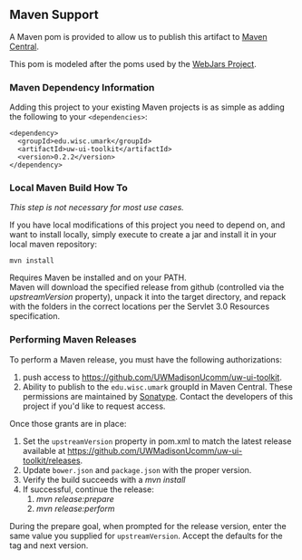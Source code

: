 ## Maven Support

A Maven pom is provided to allow us to publish this artifact to [Maven Central](http://search.maven.org).
  
This pom is modeled after the poms used by the [WebJars Project](http://www.webjars.org/). 

### Maven Dependency Information

Adding this project to your existing Maven projects is as simple as adding the following to your `<dependencies>`:

    <dependency>
      <groupId>edu.wisc.umark</groupId>
      <artifactId>uw-ui-toolkit</artifactId>
      <version>0.2.2</version>
    </dependency>

### Local Maven Build How To

*This step is not necessary for most use cases.*

If you have local modifications of this project you need to depend on, and want to install locally, simply execute to create a jar and install
it in your local maven repository:

    mvn install

Requires Maven be installed and on your PATH.    
Maven will download the specified release from github (controlled via the *upstreamVersion* property), unpack it into
the target directory, and repack with the folders in the correct locations per the Servlet 3.0 Resources specification.

### Performing Maven Releases

To perform a Maven release, you must have the following authorizations:

1. push access to https://github.com/UWMadisonUcomm/uw-ui-toolkit.
2. Ability to publish to the `edu.wisc.umark` groupId in Maven Central. These permissions are maintained by [Sonatype](http://central.sonatype.org/pages/ossrh-guide.html). Contact the developers of this project if you'd like to request access.

Once those grants are in place:

1. Set the `upstreamVersion` property in pom.xml to match the latest release available at https://github.com/UWMadisonUcomm/uw-ui-toolkit/releases.
2. Update `bower.json` and `package.json` with the proper version.
3. Verify the build succeeds with a *mvn install*
4. If successful, continue the release:
    1. *mvn release:prepare*
    2. *mvn release:perform*
    
During the prepare goal, when prompted for the release version, enter the same value you supplied for `upstreamVersion`. Accept the defaults for the tag and next version.
  
